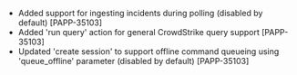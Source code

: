 * Added support for ingesting incidents during polling (disabled by default) [PAPP-35103]
* Added 'run query' action for general CrowdStrike query support [PAPP-35103]
* Updated 'create session' to support offline command queueing using 'queue_offline' parameter (disabled by default) [PAPP-35103]
